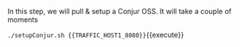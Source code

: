 In this step, we will pull & setup a Conjur OSS. 
It will take a couple of moments

`./setupConjur.sh {{TRAFFIC_HOST1_8080}}`{{execute}}
